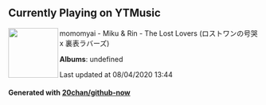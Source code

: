## Currently Playing on YTMusic

[<img align="left" width="100" src="https://i.ytimg.com/vi/JaTxVDqN-Y8/sddefault.jpg?sqp=-oaymwEWCJADEOEBIAQqCghqEJQEGHgg6AJIWg&rs">](https://music.youtube.com/channel/UCtKxftzY_vOqs58bF7ZjXsQ)

momomyai - Miku & Rin - The Lost Lovers (ロストワンの号哭 x 裏表ラバーズ)

**Albums**: undefined

Last updated at 08/04/2020 13:44

#### Generated with [20chan/github-now](https://github.com/20chan/github-now)


<!--
**20chan/20chan** is a ✨ _special_ ✨ repository because its `README.md` (this file) appears on your GitHub profile.

Here are some ideas to get you started:

- 🔭 I’m currently working on ...
- 🌱 I’m currently learning ...
- 👯 I’m looking to collaborate on ...
- 🤔 I’m looking for help with ...
- 💬 Ask me about ...
- 📫 How to reach me: ...
- 😄 Pronouns: ...
- ⚡ Fun fact: ...
-->
